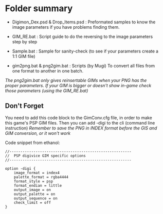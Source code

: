 # Folder summary 

- Digimon_Dex.psd & Drop_Items.psd : Preformated samples to know the image parameters if you have problems finding 
them.

- GIM_RE.bat : Script guide to do the reversing to the image parameters step by step

- Sample.bat : Sample for sanity-check (to see if your parameters create a 1:1 GIM file)

- gim2png.bat & png2gim.bat : Scripts (by Mugi) To convert all files from one format to another in one batch.

*The png2gim.bat only gives reinsertable GIMs when your PNG has the proper parameters. If your GIM is bigger or
doesn't show in-game check those parameters (using the GIM_RE.bat)*

## Don't Forget

You need to add this code block to the GimConv.cfg file, in order to make this game's PSP GIM files.
Then you can add -digi to the cli (command line instruction)
*Remember to save the PNG in INDEX format before the GIS and GIM conversion, or it won't work*

Code snippet from ethanol:
```
//--------------------------------------------------------
//  PSP digivice GIM specific options
//--------------------------------------------------------

option -digi {
    image_format = index4
    palette_format = rgba4444
    format_style = psp
    format_endian = little
    output_image = on
    output_palette = on
    output_sequence = on
    check_limit = off
}
```
